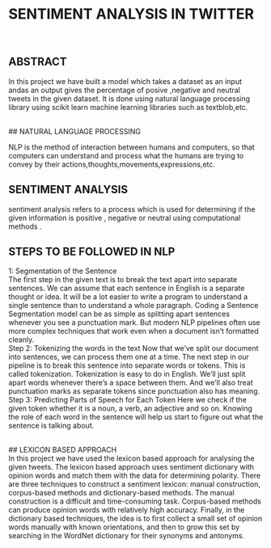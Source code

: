 # SENTIMENT ANALYSIS IN TWITTER
<br>

 ## ABSTRACT<br>
In this project we have built a model which takes a dataset as an input andas an output gives the percentage of posive ,negative and neutral tweets in the given dataset. It is done using natural language processing library using scikit learn machine learning libraries such as textblob,etc.

<br>
## NATURAL LANGUAGE PROCESSING<br>

NLP is the method of interaction between humans and computers, so that computers can understand and process what the humans are trying to convey by their actions,thoughts,movements,expressions,etc. 
<br>
## SENTIMENT ANALYSIS<br>
sentiment analysis refers to a process which is used for determining if the given information is positive , negative or neutral using computational methods .
<br>
## STEPS TO BE FOLLOWED IN NLP<br>

 1: Segmentation of the Sentence <br>
The first step in the given text is to break the text apart into separate sentences.
We can assume that each sentence in English is a separate thought or idea. It will be a lot easier to write a program to understand a single sentence than to understand a whole paragraph.
Coding a Sentence Segmentation model can be as simple as splitting apart sentences whenever you see a punctuation mark. But modern NLP pipelines often use more complex techniques that work even when a document isn’t formatted cleanly.
<br>
Step 2: Tokenizing the words in the text
Now that we’ve split our document into sentences, we can process them one at a time. 
The next step in our pipeline is to break this sentence into separate words or tokens. This is called tokenization. 
Tokenization is easy to do in English. We’ll just split apart words whenever there’s a space between them. And we’ll also treat punctuation marks as separate tokens since punctuation also has meaning.
<br>
Step 3: Predicting Parts of Speech for Each Token
Here we check if the given token whether it is a noun, a verb, an adjective and so on. Knowing the role of each word in the sentence will help us start to figure out what the sentence is talking about.
<br>

<br>
## LEXICON BASED APPROACH
<br>
In this project we have used the lexicon based approach for analysing the given tweets.
The lexicon based approach uses sentiment dictionary with opinion words and match them with the data for determining polarity. There are three techniques to construct a sentiment
lexicon: manual construction, corpus-based methods and dictionary-based methods. The manual construction is a difficult and time-consuming task. Corpus-based methods can
produce opinion words with relatively high accuracy. Finally, in the dictionary based techniques, the idea is to first collect a small set of opinion words manually with known orientations, and then to grow this set by searching in the WordNet dictionary for their synonyms and antonyms. 
<br>
